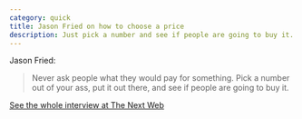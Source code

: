 ```yaml
---
category: quick
title: Jason Fried on how to choose a price
description: Just pick a number and see if people are going to buy it.
---
```


Jason Fried:

> Never ask people what they would pay for something. Pick a number out of your ass, put it out there, and see if people are going to buy it.

[See the whole interview at The Next Web](http://thenextweb.com/insider/2016/02/05/watch-basecamps-jason-fried-on-the-art-of-ass-pricing/)

